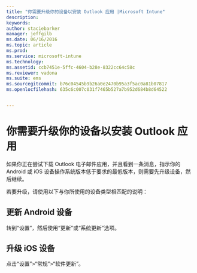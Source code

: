 ```yaml
---
title: "你需要升级你的设备以安装 Outlook 应用 |Microsoft Intune"
description: 
keywords: 
author: staciebarker
manager: jeffgilb
ms.date: 06/16/2016
ms.topic: article
ms.prod: 
ms.service: microsoft-intune
ms.technology: 
ms.assetid: ccb7451e-5ffc-4604-b28e-8322cc64c58c
ms.reviewer: vadona
ms.suite: ems
ms.sourcegitcommit: b76c04545b9b26a0e2470b95a3f5ac0a81b07817
ms.openlocfilehash: 635c6c007c031f7465b527a7b952d684b8d64522


---
```


# 你需要升级你的设备以安装 Outlook 应用

如果你正在尝试下载 Outlook 电子邮件应用，并且看到一条消息，指示你的 Android 或 iOS 设备操作系统版本低于要求的最低版本，则需要先升级设备，然后继续。 

若要升级，请使用以下与你所使用的设备类型相匹配的说明：

## 更新 Android 设备
转到“设置”，然后使用“更新”或“系统更新”选项。

## 升级 iOS 设备
点击“设置”&gt;“常规”&gt;“软件更新”。




<!--HONumber=Jun16_HO3-->



